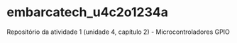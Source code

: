 # embarcatech_u4c2o1234a
Repositório da atividade 1 (unidade 4, capítulo 2) - Microcontroladores GPIO
